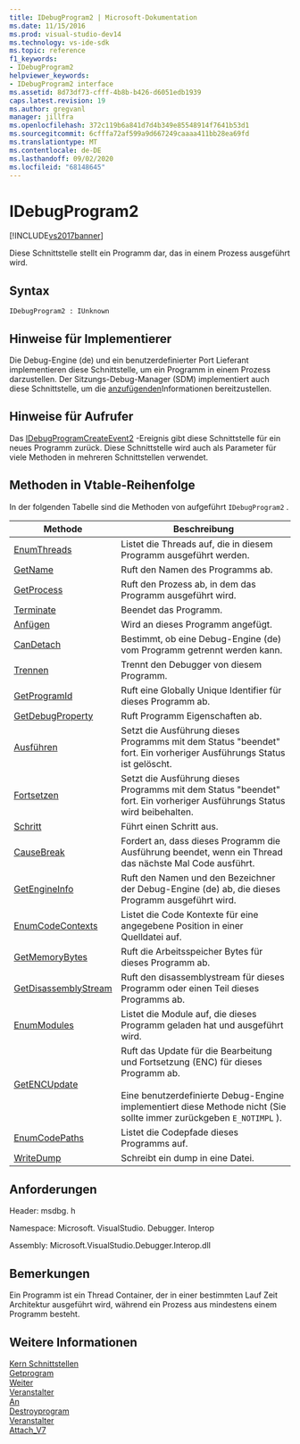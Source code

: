 ```yaml
---
title: IDebugProgram2 | Microsoft-Dokumentation
ms.date: 11/15/2016
ms.prod: visual-studio-dev14
ms.technology: vs-ide-sdk
ms.topic: reference
f1_keywords:
- IDebugProgram2
helpviewer_keywords:
- IDebugProgram2 interface
ms.assetid: 8d73df73-cfff-4b8b-b426-d6051edb1939
caps.latest.revision: 19
ms.author: gregvanl
manager: jillfra
ms.openlocfilehash: 372c119b6a841d7d4b349e85548914f7641b53d1
ms.sourcegitcommit: 6cfffa72af599a9d667249caaaa411bb28ea69fd
ms.translationtype: MT
ms.contentlocale: de-DE
ms.lasthandoff: 09/02/2020
ms.locfileid: "68148645"
---
```

# <a name="idebugprogram2"></a>IDebugProgram2
[!INCLUDE[vs2017banner](../../../includes/vs2017banner.md)]

Diese Schnittstelle stellt ein Programm dar, das in einem Prozess ausgeführt wird.  
  
## <a name="syntax"></a>Syntax  
  
```  
IDebugProgram2 : IUnknown  
```  
  
## <a name="notes-for-implementers"></a>Hinweise für Implementierer  
 Die Debug-Engine (de) und ein benutzerdefinierter Port Lieferant implementieren diese Schnittstelle, um ein Programm in einem Prozess darzustellen. Der Sitzungs-Debug-Manager (SDM) implementiert auch diese Schnittstelle, um die [anzufügenden](../../../extensibility/debugger/reference/idebugprogram2-attach.md)Informationen bereitzustellen.  
  
## <a name="notes-for-callers"></a>Hinweise für Aufrufer  
 Das [IDebugProgramCreateEvent2](../../../extensibility/debugger/reference/idebugprogramcreateevent2.md) -Ereignis gibt diese Schnittstelle für ein neues Programm zurück. Diese Schnittstelle wird auch als Parameter für viele Methoden in mehreren Schnittstellen verwendet.  
  
## <a name="methods-in-vtable-order"></a>Methoden in Vtable-Reihenfolge  
 In der folgenden Tabelle sind die Methoden von aufgeführt `IDebugProgram2` .  
  
|Methode|Beschreibung|  
|------------|-----------------|  
|[EnumThreads](../../../extensibility/debugger/reference/idebugprogram2-enumthreads.md)|Listet die Threads auf, die in diesem Programm ausgeführt werden.|  
|[GetName](../../../extensibility/debugger/reference/idebugprogram2-getname.md)|Ruft den Namen des Programms ab.|  
|[GetProcess](../../../extensibility/debugger/reference/idebugprogram2-getprocess.md)|Ruft den Prozess ab, in dem das Programm ausgeführt wird.|  
|[Terminate](../../../extensibility/debugger/reference/idebugprogram2-terminate.md)|Beendet das Programm.|  
|[Anfügen](../../../extensibility/debugger/reference/idebugprogram2-attach.md)|Wird an dieses Programm angefügt.|  
|[CanDetach](../../../extensibility/debugger/reference/idebugprogram2-candetach.md)|Bestimmt, ob eine Debug-Engine (de) vom Programm getrennt werden kann.|  
|[Trennen](../../../extensibility/debugger/reference/idebugprogram2-detach.md)|Trennt den Debugger von diesem Programm.|  
|[GetProgramId](../../../extensibility/debugger/reference/idebugprogram2-getprogramid.md)|Ruft eine Globally Unique Identifier für dieses Programm ab.|  
|[GetDebugProperty](../../../extensibility/debugger/reference/idebugprogram2-getdebugproperty.md)|Ruft Programm Eigenschaften ab.|  
|[Ausführen](../../../extensibility/debugger/reference/idebugprogram2-execute.md)|Setzt die Ausführung dieses Programms mit dem Status "beendet" fort. Ein vorheriger Ausführungs Status ist gelöscht.|  
|[Fortsetzen](../../../extensibility/debugger/reference/idebugprogram2-continue.md)|Setzt die Ausführung dieses Programms mit dem Status "beendet" fort. Ein vorheriger Ausführungs Status wird beibehalten.|  
|[Schritt](../../../extensibility/debugger/reference/idebugprogram2-step.md)|Führt einen Schritt aus.|  
|[CauseBreak](../../../extensibility/debugger/reference/idebugprogram2-causebreak.md)|Fordert an, dass dieses Programm die Ausführung beendet, wenn ein Thread das nächste Mal Code ausführt.|  
|[GetEngineInfo](../../../extensibility/debugger/reference/idebugprogram2-getengineinfo.md)|Ruft den Namen und den Bezeichner der Debug-Engine (de) ab, die dieses Programm ausgeführt wird.|  
|[EnumCodeContexts](../../../extensibility/debugger/reference/idebugprogram2-enumcodecontexts.md)|Listet die Code Kontexte für eine angegebene Position in einer Quelldatei auf.|  
|[GetMemoryBytes](../../../extensibility/debugger/reference/idebugprogram2-getmemorybytes.md)|Ruft die Arbeitsspeicher Bytes für dieses Programm ab.|  
|[GetDisassemblyStream](../../../extensibility/debugger/reference/idebugprogram2-getdisassemblystream.md)|Ruft den disassemblystream für dieses Programm oder einen Teil dieses Programms ab.|  
|[EnumModules](../../../extensibility/debugger/reference/idebugprogram2-enummodules.md)|Listet die Module auf, die dieses Programm geladen hat und ausgeführt wird.|  
|[GetENCUpdate](../../../extensibility/debugger/reference/idebugprogram2-getencupdate.md)|Ruft das Update für die Bearbeitung und Fortsetzung (ENC) für dieses Programm ab.<br /><br /> Eine benutzerdefinierte Debug-Engine implementiert diese Methode nicht (Sie sollte immer zurückgeben `E_NOTIMPL` ).|  
|[EnumCodePaths](../../../extensibility/debugger/reference/idebugprogram2-enumcodepaths.md)|Listet die Codepfade dieses Programms auf.|  
|[WriteDump](../../../extensibility/debugger/reference/idebugprogram2-writedump.md)|Schreibt ein dump in eine Datei.|  
  
## <a name="requirements"></a>Anforderungen  
 Header: msdbg. h  
  
 Namespace: Microsoft. VisualStudio. Debugger. Interop  
  
 Assembly: Microsoft.VisualStudio.Debugger.Interop.dll  
  
## <a name="remarks"></a>Bemerkungen  
 Ein Programm ist ein Thread Container, der in einer bestimmten Lauf Zeit Architektur ausgeführt wird, während ein Prozess aus mindestens einem Programm besteht.  
  
## <a name="see-also"></a>Weitere Informationen  
 [Kern Schnittstellen](../../../extensibility/debugger/reference/core-interfaces.md)   
 [Getprogram](../../../extensibility/debugger/reference/idebugthread2-getprogram.md)   
 [Weiter](../../../extensibility/debugger/reference/ienumdebugprograms2-next.md)   
 [Veranstalter](../../../extensibility/debugger/reference/idebugportevents2-event.md)   
 [An](../../../extensibility/debugger/reference/idebugengine2-attach.md)   
 [Destroyprogram](../../../extensibility/debugger/reference/idebugengine2-destroyprogram.md)   
 [Veranstalter](../../../extensibility/debugger/reference/idebugeventcallback2-event.md)   
 [Attach_V7](../../../extensibility/debugger/reference/idebugprogramnode2-attach-v7.md)
